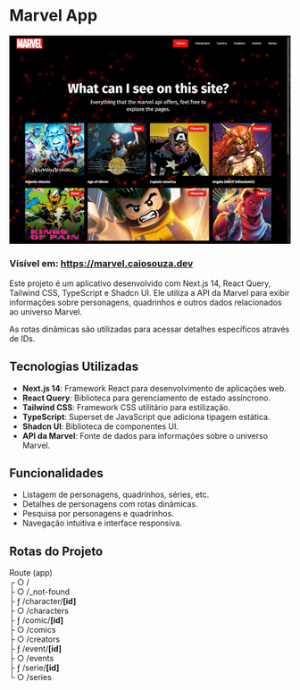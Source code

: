 # Marvel App

![Home](public/home.png)

### Visível em: https://marvel.caiosouza.dev

Este projeto é um aplicativo desenvolvido com Next.js 14, React Query, Tailwind CSS, TypeScript e Shadcn UI.
Ele utiliza a API da Marvel para exibir informações sobre personagens, quadrinhos e outros dados relacionados ao universo Marvel.

 As rotas dinâmicas são utilizadas para acessar detalhes específicos através de IDs.

## Tecnologias Utilizadas

- **Next.js 14**: Framework React para desenvolvimento de aplicações web.
- **React Query**: Biblioteca para gerenciamento de estado assíncrono.
- **Tailwind CSS**: Framework CSS utilitário para estilização.
- **TypeScript**: Superset de JavaScript que adiciona tipagem estática.
- **Shadcn UI**: Biblioteca de componentes UI.
- **API da Marvel**: Fonte de dados para informações sobre o universo Marvel.

## Funcionalidades

- Listagem de personagens, quadrinhos, séries, etc.
- Detalhes de personagens com rotas dinâmicas.
- Pesquisa por personagens e quadrinhos.
- Navegação intuitiva e interface responsiva.

## Rotas do Projeto

Route (app)                              
┌ ○ /                                    
├ ○ /_not-found                                
├ ƒ /character/**[id]**                      
├ ○ /characters                          
├ ƒ /comic/**[id]**                          
├ ○ /comics                              
├ ○ /creators                            
├ ƒ /event/**[id]**                          
├ ○ /events                              
├ ƒ /serie/**[id]**                          
└ ○ /series 